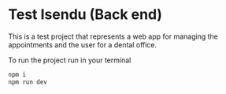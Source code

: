 # Test Isendu (Back end)

This is a test project that represents a web app for managing the appointments and the user for a dental office.

To run the project run in your terminal

```sh
npm i
npm run dev
```
